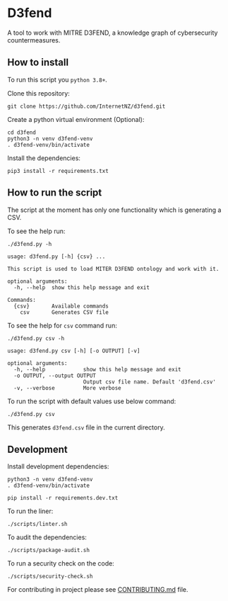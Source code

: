 # D3fend
A tool to work with MITRE D3FEND, a knowledge graph of cybersecurity countermeasures.

## How to install
To run this script you `python 3.8+`.

Clone this repository:
```shell
git clone https://github.com/InternetNZ/d3fend.git
```

Create a python virtual environment (Optional):

```shell
cd d3fend
python3 -n venv d3fend-venv
. d3fend-venv/bin/activate
```

Install the dependencies:
```shell
pip3 install -r requirements.txt
```

## How to run the script
The script at the moment has only one functionality which is generating a CSV.

To see the help run:
```shell
./d3fend.py -h
```
```
usage: d3fend.py [-h] {csv} ...

This script is used to load MITER D3FEND ontology and work with it.

optional arguments:
  -h, --help  show this help message and exit

Commands:
  {csv}       Available commands
    csv       Generates CSV file
```

To see the help for `csv` command run:
```shell
./d3fend.py csv -h
```
```
usage: d3fend.py csv [-h] [-o OUTPUT] [-v]

optional arguments:
  -h, --help            show this help message and exit
  -o OUTPUT, --output OUTPUT
                        Output csv file name. Default 'd3fend.csv'
  -v, --verbose         More verbose
```

To run the script with default values use below command:
```shell
./d3fend.py csv
```

This generates `d3fend.csv` file in the current directory.

## Development
Install development dependencies:

```shell
python3 -n venv d3fend-venv
. d3fend-venv/bin/activate

pip install -r requirements.dev.txt
```

To run the liner:
```shell
./scripts/linter.sh
```

To audit the dependencies:
```shell
./scripts/package-audit.sh
```

To run a security check on the code:
```shell
./scripts/security-check.sh
```

For contributing in project please see [CONTRIBUTING.md](CONTRIBUTING.md) file.
